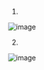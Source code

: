 1)  
![image](https://github.com/alexandravoit/ANDMETURVE-2024/assets/145194484/fbc104f6-d608-4c4c-aacf-19c64fc69b5d)

2)  
![image](https://github.com/alexandravoit/ANDMETURVE-2024/assets/145194484/0c980053-f7b1-4b8a-8852-3df504e163f7)

